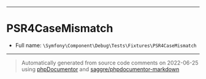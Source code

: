 ***

# PSR4CaseMismatch

* Full name: `\Symfony\Component\Debug\Tests\Fixtures\PSR4CaseMismatch`

***
> Automatically generated from source code comments on 2022-06-25 using [phpDocumentor](http://www.phpdoc.org/) and [saggre/phpdocumentor-markdown](https://github.com/Saggre/phpDocumentor-markdown)
